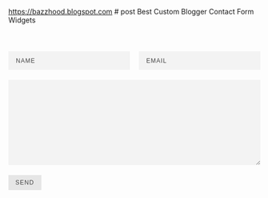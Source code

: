 https://bazzhood.blogspot.com # post
Best Custom Blogger Contact Form Widgets
<style type="text/css">

.contact-form-widget{margin-left:auto;margin-right:auto;width:600px;max-width:100%;padding:40px 0}.contactf-name,.contactf-email{float:left;width:48.25%}.contactf-name{margin-right:3.5%}.contact-form-name,.contact-form-email,.contact-form-email-message,.contact-form-name:hover,.contact-form-name:focus,.contact-form-email:hover,.contact-form-email:focus,.contact-form-email-message:hover,.contact-form-email-message:focus{width:100%;max-width:100%;margin:0 0 20px;padding:10px 15px;font-size:12px;letter-spacing:1px;color:#444;background:#F3F3F3;border:medium none;-webkit-box-shadow:none;-moz-box-shadow:none;box-shadow:none}.contact-form-name,.contact-form-email{height:37px}.contact-form-email-message{height:170px}.contact-form-button-submit,.contact-form-button-submit:hover{width:13%;height:30px;font:normal 12px Arial;letter-spacing:1px;color:#444;display:block;outline:none;margin-bottom:20px;text-align:center;background:#E6E6E6;border:0;cursor:pointer}.contact-form-button-submit:active{outline:none;-webkit-box-shadow:none;box-shadow:none}.contact-form-cross{border:medium none!important;box-shadow:none!important;padding:0!important;height:11px !important;width:11px !important;}

</style>


<div class="widget ContactForm" id="ContactForm22"><div class="contact-form-widget"><div class="form"><form name="contact-form"><div class="contactf-name"><input class="contact-form-name" id="ContactForm1_contact-form-name" name="name" size="30" type="text" value="NAME" onblur='if (this.value == "") {this.value = "NAME";}' onfocus='if (this.value == "NAME") {this.value = "";}'  /></div><div class="contactf-email"><input class="contact-form-email" id="ContactForm1_contact-form-email" name="email" size="30" type="text" value="EMAIL" onblur='if (this.value == "") {this.value = "EMAIL";}' onfocus='if (this.value == "EMAIL") {this.value = "";}'/></div><div style="clear:both"></div><div class="contactf-message"><textarea class="contact-form-email-message" cols="25" id="ContactForm1_contact-form-email-message" name="email-message" rows="5" value="MESSAGE" onblur='if (this.value == "") {this.value = "MESSAGE";}' onfocus='if (this.value == "MESSAGE") {this.value = "";}'></textarea></div><input class="contact-form-button contact-form-button-submit" id="ContactForm1_contact-form-submit" type="button" value="SEND" /><div class="contact-form-error-message" id="ContactForm1_contact-form-error-message"></div><div class="contact-form-success-message" id="ContactForm1_contact-form-success-message"></div></form></div></div></div>

